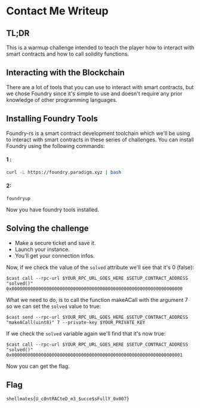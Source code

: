 # Contact Me Writeup

## TL;DR
This is a warmup challenge intended to teach the player how to interact with smart contracts and how to call solidity functions.

## Interacting with the Blockchain
There are a lot of tools that you can use to interact with smart contracts, but we chose Foundry since it's simple to use and doesn't require any prior knowledge of other programming languages.
## Installing Foundry Tools
Foundry-rs is a smart contract development toolchain which we'll be using to interact with smart contracts in these series of challenges. You can install Foundry using the following commands:

#### 1 : 
```bash
curl -L https://foundry.paradigm.xyz | bash
```
#### 2:
```
foundryup
```
Now you have foundry tools installed.

## Solving the challenge
- Make a secure ticket and save it.
- Launch your instance.
- You'll get your connection infos.

Now, if we check the value of the `solved` attribute we'll see that it's 0 (false):
```
$cast call --rpc-url $YOUR_RPC_URL_GOES_HERE $SETUP_CONTRACT_ADDRESS "solved()"
0x0000000000000000000000000000000000000000000000000000000000000000
```
What we need to do, is to call the function makeACall with the argument 7 so we can set the `solved` value to true:
```
$cast send --rpc-url $YOUR_RPC_URL_GOES_HERE $SETUP_CONTRACT_ADDRESS "makeACall(uint8)" 7 --private-key $YOUR_PRIVATE_KEY
```
If we check the `solved` variable again we'll find that it's now true:
```
$cast call --rpc-url $YOUR_RPC_URL_GOES_HERE $SETUP_CONTRACT_ADDRESS "solved()"
0x0000000000000000000000000000000000000000000000000000000000000001
```
Now you can get the flag.

## Flag

`shellmates{U_c0ntRACteD_m3_$ucce$sFullY_0x007}`
